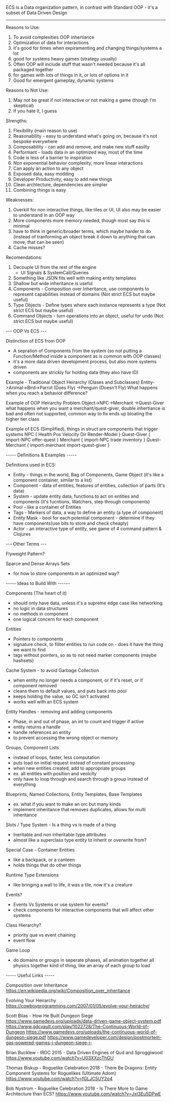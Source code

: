 ECS is a Data organization pattern, in contrast with Standard OOP - it's a subset of Data Driven Design

-----

Reasons to Use:
1. To avoid complexities OOP inhertiance
2. Optimization of data for interactions
3. it's good for times when expiramenting and changing things/systems a lot
4. good for systems heavy games (strategy usually)
5. Often OOP will include stuff that wasn't needed because it's all packaged together
6. for games with lots of things in it, or lots of options in it
7. Good for emergent gameplay, dynamic systems

Reasons to Not Use:
1. May not be great if not interactive or not making a game (though I'm skeptical)
2. If you hate it, I guess

Strengths:
1. Flexibility (main reason to use)
2. Reasonability - easy to understand what's going on, because it's not bespoke everywhere
3. Composability - can add and remove, and make new stuff easilty
4. Performant - loads data in an optimized way, most of the time
5. Code is less of a barrier to inspiration
6. Non exponential behavior complexity, more linear interactions
7. Can apply an action to any object
8. Exposed data, easy modding
9. Developer Productivity, easy to add new things
10. Clean archtecture, dependencies are simpler
11. Combining things is easy

Weaknesses:
1. Overkill for non interactive things, like tiles or UI, UI also may be easier to understand in an OOP way
2. More components more memory needed, though most say this is minimal
3. have to think in generic/broader terms, which maybe harder to do (instead of tranforming an object break it down to anything that can move, that can be seen)
4. Cache misses?

Recomendations:
1. Decouple UI from the rest of the engine
    - UI Signals & SystemCall/Queries
2. Something like JSON fits well with making entity templates
3. Shallow but wide inheritance is useful
4. Components - Composition over Inheritance, use components to represent capabilities instead of domains (Not strict ECS but maybe useful)
5. Type Objects - Define types where each instance represents a type (Not strict ECS but maybe useful)
6. Command Objects - turn operations into an object, useful for undo (Not strict ECS but maybe useful)


--- OOP Vs ECS ---

Distinction of ECS from OOP
- A sepration of Components from the system (so not putting a Function/Method inside a component as is common with OOP classes)
- it's a more data driven development process, but also more systems driven
- components are strickly for holding data (they also have ID)

Example - Traditional Object Heirarchy (Clases and Subclasses)
    Entity->Animal->Bird->Parrot (Does Fly)
                        ->Penguin (Doesn't Fly)
    What happens when you reach a behavior difference?

Example of OOP Heirarchy Problem
    Object->NPC->Merchant
                ->Quest-Giver
    what happens when you want a merchant/quest-giver, double inhertiance is bad and often not supported, common way to fix ends up bloating the higher tier class

Example of ECS (Simplified), things in struct are components that trigger systems
NPC {
    Health
    Pos
    Velocity
    Dir
    Render-Model
}
Quest-Giver {
    import-NPC
    offer-quest
}
Merchant {
    import-NPC
    trade
    inventory
}
Quest-Merchant {
    import-merchant
    import-quest-giver
}


----- Definitions & Examples -----

Definitions used in ECS:
- Entity - things in the world, Bag of Components, Game Object (it's like a component container, similar to a list)
- Component - data of entities, features of entities, collection of parts (It's data)
- System - update entity data, functions to act on entities and components (it's fucntions, Watchers, step through components)
- Pool - like a container of Entities
- Tags - Markers of data, a way to define an entity (a type of component)
- Entity Mask - bool for each potential component - determine if they have components(use bits to store and check cheaply)
- Actor - an interactive type of entity, see game of 4 command pattern & Clojures


--- Other Terms ---

Flyweight Pattern?

Sparce and Dense Arrays Sets
- for how to store components in an optimized way?


----- Ideas to Build With ------

Components (The heart of it)
- should only have data, unless it's a supreme edge case like networking
- no logic in data structures
- no methods in component
- one logical concern for each component

Entities
- Pointers to components
- signature check, to filiter entities to run code on - does it have the thing we want to find
- tags without pointers, so as to not need marker components (maybe hashsets)

Cache System - to avoid Garbage Collection
- when entity no longer needs a component, or if it's reset, or if component removed
- cleans them to default values, and puts back into pool
- keeps holding the value, so GC isn't activated
- works well with an ECS system

Entity Handles - removing and adding components
- Phase, in and out of phase, an int to count and trigger if active
- entity returns a handle
- handle references an entity
- to prevent accessing the wrong object or memory

Groups, Component Lists
- instead of loops, faster, less computation
- puts load on initial request instead of constant processing
- when new entities created, add to appropriate groups
- ex. all entities with position and veolcity
- only have to loop through and search through a group instead of everything

Blueprints, Named Collections, Entity Templates, Base Templates
- ex. what if you want to make an orc but many kinds
- implement inheritance that removes duplicates, allows for multi inheritance

Slots / Type System - Is a thing vs is made of a thing
- Ineritable and non inheritable type attributes
- almost like a superclass type entity to inherit or overwrite from?

Special Case - Container Entities
- like a backpack, or a canteen
- holds things that do other things

Runtime Type Extensions
- like bringing a wall to life, it was a tile, now it's a creature

Events?
- Events Vs Systems or use system for events?
- check components for interactive components that will affect other systems

Class Hierarchy?
- priority que vs event chaining
- event flow

Game Loop
- do domains or groups in seperate phases, all animation together all physics together kind of thing, like an array of each group to load


----- Useful Links -----

Composition over Inheritance
https://en.wikipedia.org/wiki/Composition_over_inheritance

Evolving Your Heirarchy
https://cowboyprogramming.com/2007/01/05/evolve-your-heirachy/

Scott Bilas - How He Built Dungeon Siege
https://www.gamedevs.org/uploads/data-driven-game-object-system.pdf
https://www.gdcvault.com/play/1022728/The-Continuous-World-of-Dungeon
https://www.gamedevs.org/uploads/the-continuous-world-of-dungeon-siege.pdf
https://www.gamedeveloper.com/design/postmortem-gas-powered-games-i-dungeon-siege-i-

Brian Bucklew - IRDC 2015 - Data Driven Engines of Qud and Sproggiwood
https://www.youtube.com/watch?v=U03XXzcThGU

Thomas Biskup - Roguelike Celebration 2018 - There Be Dragons: Entity Component Systems for Roguelikes (Ultimate Adom)
https://www.youtube.com/watch?v=fGLJC5UY2o4

Bob Nystrom - Roguelike Celebration 2018 - Is There More to Game Architecture than ECS?
https://www.youtube.com/watch?v=JxI3Eu5DPwE

